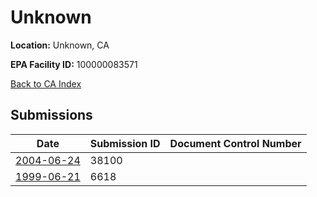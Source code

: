 # Unknown

**Location:** Unknown, CA

**EPA Facility ID:** 100000083571

[Back to CA Index](../../index.md)

## Submissions

| Date | Submission ID | Document Control Number |
|------|--------------|-------------------------|
| [2004-06-24](submissions/38100.md) | 38100 |  |
| [1999-06-21](submissions/6618.md) | 6618 |  |
